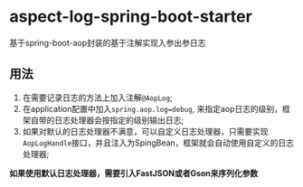 # aspect-log-spring-boot-starter
基于spring-boot-aop封装的基于注解实现入参出参日志

## 用法
1. 在需要记录日志的方法上加入注解`@AopLog`;
2. 在application配置中加入`spring.aop.log=debug`, 来指定aop日志的级别，框架自带的日志处理器会按指定的级别输出日志;
3. 如果对默认的日志处理器不满意，可以自定义日志处理器，只需要实现`AopLogHandle`接口，并且注入为SpingBean，框架就会自动使用自定义的日志处理器;

**如果使用默认日志处理器，需要引入FastJSON或者Gson来序列化参数**
